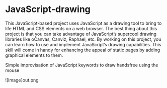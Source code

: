 # JavaScript-drawing
This JavaScript-based project uses JavaScript as a drawing tool to bring to life HTML and CSS elements on a web browser.
The best thing about this project is that you can take advantage of JavaScript’s supercool drawing libraries like oCanvas, Canviz, Raphael, etc. 
By working on this project, you can learn how to use and implement JavaScript’s drawing capabilities. This skill will come in handy for enhancing the appeal of static pages by adding graphical elements to them.

Simple improvisation of JavaScript keywords to draw handsfree using the mouse

![Image]out.png
